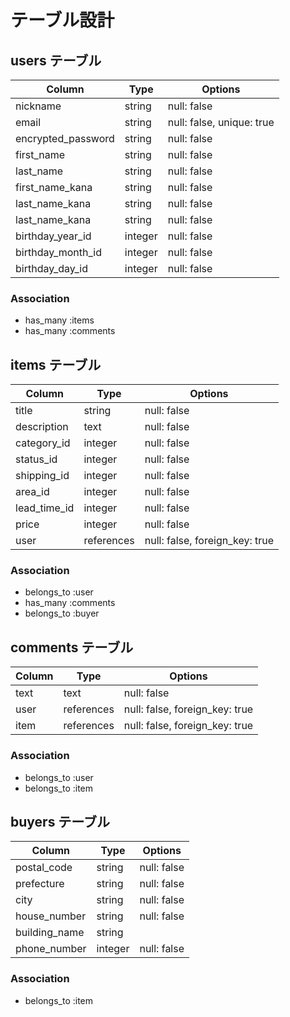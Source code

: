 # テーブル設計

## users テーブル
| Column                | Type    | Options                   |
| --------------------  | ------- | ------------------------- |
| nickname              | string  | null: false               |
| email                 | string  | null: false, unique: true |
| encrypted_password    | string  | null: false               |
| first_name            | string  | null: false               |
| last_name             | string  | null: false               |
| first_name_kana       | string  | null: false               |
| last_name_kana        | string  | null: false               |
| last_name_kana        | string  | null: false               |
| birthday_year_id      | integer | null: false               |
| birthday_month_id     | integer | null: false               |
| birthday_day_id       | integer | null: false               |
### Association
- has_many :items
- has_many :comments



## items テーブル
| Column        | Type       | Options     |
| ---------     | -----------| ----------- |
| title         | string     | null: false |
| description   | text       | null: false |
| category_id   | integer    | null: false |
| status_id     | integer    | null: false |
| shipping_id   | integer    | null: false |
| area_id       | integer    | null: false |
| lead_time_id  | integer    | null: false |
| price         | integer    | null: false |
| user          | references | null: false, foreign_key: true |
### Association
- belongs_to :user
- has_many :comments
- belongs_to :buyer


## comments テーブル
| Column     | Type       | Options                        |
| -------    | ---------- | ------------------------------ |
| text       | text       | null: false                    |
| user       | references | null: false, foreign_key: true |
| item       | references | null: false, foreign_key: true |
### Association
- belongs_to :user
- belongs_to :item



## buyers テーブル
| Column        | Type       | Options     |
| ------------  | ---------- | ----------- |
| postal_code   | string     | null: false |
| prefecture    | string     | null: false |
| city          | string     | null: false |
| house_number  | string     | null: false |
| building_name | string     |
| phone_number  | integer    | null: false |
### Association
- belongs_to :item